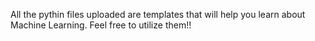 All the pythin files uploaded are templates that will help you learn about Machine Learning. Feel free to utilize them!!
